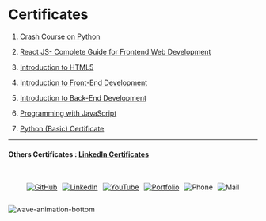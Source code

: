 # Certificates 
1. [Crash Course on Python](https://www.coursera.org/account/accomplishments/verify/SB34FGYV4T54?utm_source=link&utm_medium=certificate&utm_content=cert_image&utm_campaign=sharing_cta&utm_product=course)

2. [React JS- Complete Guide for Frontend Web Development](https://www.udemy.com/certificate/UC-18b20f44-b9d5-4be6-8960-ae98ae8d0c44/) 

3. [Introduction to HTML5](https://www.coursera.org/account/accomplishments/verify/VJJQ3A23DTCH?utm_source%3Dandroid%26utm_medium%3Dcertificate%26utm_content%3Dcert_image%26utm_campaign%3Dsharing_cta%26utm_product%3Dcourse)

4. [Introduction to Front-End Development](https://www.coursera.org/account/accomplishments/verify/QYQEAQ6SH98C?utm_source%3Dandroid%26utm_medium%3Dcertificate%26utm_content%3Dcert_image%26utm_campaign%3Dsharing_cta%26utm_product%3Dcourse)

5. [Introduction to Back-End Development](https://www.coursera.org/account/accomplishments/verify/X9U7BHNZCKXJ?utm_source%3Dandroid%26utm_medium%3Dcertificate%26utm_content%3Dcert_image%26utm_campaign%3Dsharing_cta%26utm_product%3Dcourse)


6. [Programming with JavaScript](https://www.coursera.org/account/accomplishments/verify/QK3SLF9CK78F?utm_source%3Dandroid%26utm_medium%3Dcertificate%26utm_content%3Dcert_image%26utm_campaign%3Dsharing_cta%26utm_product%3Dcourse)


7. [Python (Basic) Certificate](https://www.hackerrank.com/certificates/e180da4fbf0b)


--- 
#### Others Certificates : [LinkedIn Certificates](https://www.linkedin.com/in/soumojit-shome/details/certifications/)

<br>

<div style="display: flex; justify-content: center; flex-wrap: wrap; gap: 10px;">
 
[![GitHub](/assets/badge/github-badge.svg)](https://github.com/Soumojitshome2023) 

[![LinkedIn](/assets/badge/linkedin-badge.svg)](https://www.linkedin.com/in/soumojit-shome-90a190241)
  
[![YouTube](/assets/badge/youtube-badge.svg)](https://youtube.com/@soumojitshome)

[![Portfolio](/assets/badge/Portfolio-badge.svg)](https://soumojitshome.vercel.app/)

![Phone](/assets/badge/MyPhone-badge.svg)

![Mail](/assets/badge/MyMail-badge.svg)
  
</div> 

![wave-animation-bottom](/assets/wave-animation-bottom.svg)